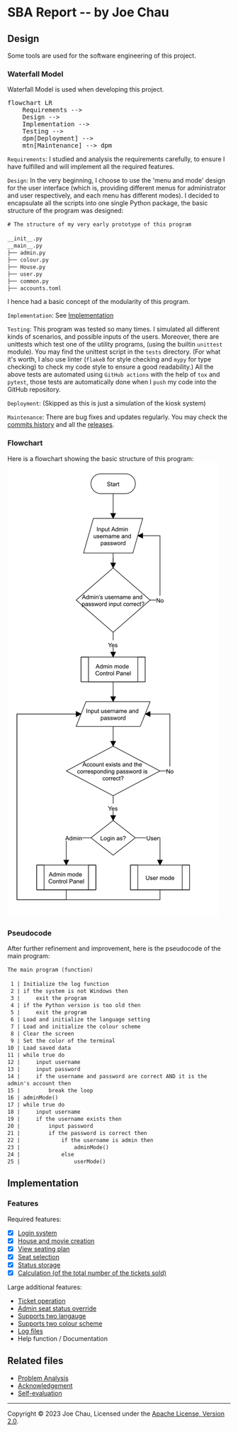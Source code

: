 <!-- README
This markdown file is designed to be read online only.
Visit https://joeccp.github.io/SBA/REPORT.html 
-->


<!-- https://mermaid.js.org/config/usage.html#using-mermaid -->
<script type="module">
  import mermaid from 'https://cdn.jsdelivr.net/npm/mermaid@10/dist/mermaid.esm.min.mjs';
</script>


# SBA Report -- by Joe Chau

## Design

Some tools are used for the software engineering of this project.

### Waterfall Model

Waterfall Model is used when developing this project.

<pre class="mermaid">
flowchart LR
    Requirements -->
    Design -->
    Implementation -->
    Testing -->
    dpm[Deployment] -->
    mtn[Maintenance] --> dpm
</pre>

`Requirements`: I studied and analysis the requirements carefully, 
to ensure I have fulfilled and will implement all the required features.

`Design`: In the very beginning, I choose to use the 'menu and mode' design for the user interface 
(which is, providing different menus for administrator and user respectively,
and each menu has different modes).
I decided to encapsulate all the scripts into one single Python package, the basic structure
of the program was designed:
```text
# The structure of my very early prototype of this program

__init__.py
__main__.py
├── admin.py
├── colour.py
├── House.py
├── user.py
├── common.py
├── accounts.toml
```
I hence had a basic concept of the modularity of this program.

`Implementation`: See [Implementation](#implementation)

`Testing`: This program was tested so many times. I simulated all different kinds of 
scenarios, and possible inputs of the users. 
Moreover, there are unittests which test one of the utility programs,
(using the builtin `unittest` module).
You may find the unittest script in the `tests` directory.
(For what it's worth, I also use linter (`flake8` for style checking and `mypy` for type checking) 
to check my code style to ensure a good readability.) 
All the above tests are automated using `GitHub actions` 
with the help of `tox` and `pytest`, 
those tests are automatically done when I `push` my code into the GitHub repository.

`Deployment`: (Skipped as this is just a simulation of the kiosk system)

`Maintenance`: There are bug fixes and updates regularly. 
You may check the [commits history](https://github.com/Joeccp/SBA/commits/main)
and all the [releases](https://github.com/Joeccp/SBA/releases).


### Flowchart
Here is a flowchart showing the basic structure of this program:
![Flow chart of the main program](../images/report/Main_Flow_Chart.jpg)


### Pseudocode

After further refinement and improvement, here is the pseudocode of the main program:

```text
The main program (function)

 1 | Initialize the log function
 2 | if the system is not Windows then
 3 |     exit the program
 4 | if the Python version is too old then
 5 |     exit the program
 6 | Load and initialize the language setting
 7 | Load and initialize the colour scheme
 8 | Clear the screen
 9 | Set the color of the terminal
10 | Load saved data
11 | while true do
12 |     input username
13 |     input password
14 |     if the username and password are correct AND it is the admin's account then
15 |         break the loop
16 | adminMode()
17 | while true do
18 |     input username
19 |     if the username exists then
20 |         input password
21 |         if the password is correct then
22 |             if the username is admin then
23 |                 adminMode()
24 |             else
25 |                 userMode()
```

## Implementation

### Features

Required features:
- [X] [Login system](../docs/login.md)
- [X] [House and movie creation](../docs/house.md)
- [X] [View seating plan](../docs/house.md#howto-see-the-seating-plan-of-a-house)
- [X] [Seat selection](../docs/ticket.md#howto-buy-a-seat-as-a-user)
- [X] [Status storage](../docs/dataStorage.md)
- [X] [Calculation (of the total number of the tickets sold)](../docs/ticket.md#howto-check-ticket-information)

Large additional features:
- [Ticket operation](../docs/ticket.md)
- [Admin seat status override](../docs/seatStatusOverride.md)
- [Supports two langauge](../docs/language.md)
- [Supports two colour scheme](../docs/colour.md)
- [Log files](../docs/logs.md)
- Help function / Documentation


## Related files
- [Problem Analysis](Problem_Analysis.md)
- [Acknowledgement](acknowledgement.md)
- [Self-evaluation](self_evaluation.md)

---

Copyright © 2023 Joe Chau, Licensed under the 
<a href="https://www.apache.org/licenses/LICENSE-2.0" target="_blank">Apache License, Version 2.0</a>.
